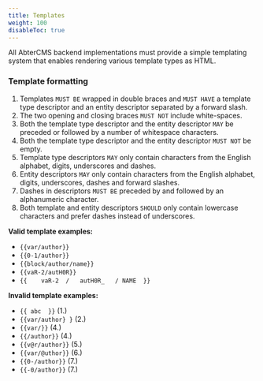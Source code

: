 ```yaml
---
title: Templates
weight: 100
disableToc: true
---
```


All AbterCMS backend implementations must provide a simple templating system that enables rendering various template types as HTML.

### Template formatting

1. Templates `MUST BE` wrapped in double braces and `MUST HAVE` a template type descriptor and an entity descriptor separated by a forward slash.
2. The two opening and closing braces `MUST NOT` include white-spaces.
3. Both the template type descriptor and the entity descriptor `MAY` be preceded or followed by a number of whitespace characters.
4. Both the template type descriptor and the entity descriptor `MUST NOT` be empty.
5. Template type descriptors `MAY` only contain characters from the English alphabet, digits, underscores and dashes.
6. Entity descriptors `MAY` only contain characters from the English alphabet, digits, underscores, dashes and forward slashes.
7. Dashes in descriptors `MUST BE` preceded by and followed by an alphanumeric character.
8. Both template and entity descriptors `SHOULD` only contain lowercase characters and prefer dashes instead of underscores.

**Valid template examples:**

- `{{var/author}}`
- `{{0-1/author}}`
- `{{block/author/name}}`
- `{{vaR-2/autH0R}}`
- `{{    vaR-2  /   autH0R_   / NAME  }}`

**Invalid template examples:**

- `{{ abc  }}` (1.)
- `{{var/author} }` (2.)
- `{{var/}}` (4.)
- `{{/author}}` (4.)
- `{{v@r/author}}` (5.)
- `{{var/@uthor}}` (6.)
- `{{0-/author}}` (7.)
- `{{-0/author}}` (7.)
